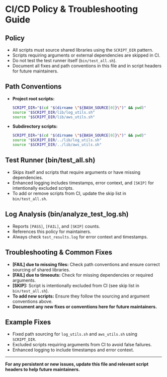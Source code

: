 # CI/CD Policy & Troubleshooting Guide

## Policy
- All scripts must source shared libraries using the `SCRIPT_DIR` pattern.
- Scripts requiring arguments or external dependencies are skipped in CI.
- Do not test the test runner itself (`bin/test_all.sh`).
- Document all fixes and path conventions in this file and in script headers for future maintainers.

## Path Conventions
- **Project root scripts:**
  ```bash
  SCRIPT_DIR="$(cd "$(dirname \"${BASH_SOURCE[0]}\")" && pwd)"
  source "$SCRIPT_DIR/lib/log_utils.sh"
  source "$SCRIPT_DIR/lib/aws_utils.sh"
  ```
- **Subdirectory scripts:**
  ```bash
  SCRIPT_DIR="$(cd "$(dirname \"${BASH_SOURCE[0]}\")" && pwd)"
  source "$SCRIPT_DIR/../lib/log_utils.sh"
  source "$SCRIPT_DIR/../lib/aws_utils.sh"
  ```

## Test Runner (bin/test_all.sh)
- Skips itself and scripts that require arguments or have missing dependencies.
- Enhanced logging includes timestamps, error context, and `[SKIP]` for intentionally excluded scripts.
- To add or remove scripts from CI, update the skip list in `bin/test_all.sh`.

## Log Analysis (bin/analyze_test_log.sh)
- Reports `[PASS]`, `[FAIL]`, and `[SKIP]` counts.
- References this policy for maintainers.
- Always check `test_results.log` for error context and timestamps.

## Troubleshooting & Common Fixes
- **[FAIL] due to missing files:** Check path conventions and ensure correct sourcing of shared libraries.
- **[FAIL] due to timeouts:** Check for missing dependencies or required arguments.
- **[SKIP]:** Script is intentionally excluded from CI (see skip list in `bin/test_all.sh`).
- **To add new scripts:** Ensure they follow the sourcing and argument conventions above.
- **Document any new fixes or conventions here for future maintainers.**

## Example Fixes
- Fixed path sourcing for `log_utils.sh` and `aws_utils.sh` using `SCRIPT_DIR`.
- Excluded scripts requiring arguments from CI to avoid false failures.
- Enhanced logging to include timestamps and error context.

---

**For any persistent or new issues, update this file and relevant script headers to help future maintainers.**

